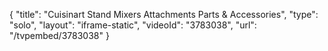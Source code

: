{
    "title": "Cuisinart Stand Mixers Attachments Parts & Accessories",
    "type": "solo",
    "layout": "iframe-static",
    "videoId": "3783038",
    "url": "\/tvpembed\/3783038"
}